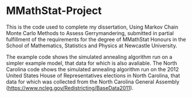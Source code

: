# MMathStat-Project

This is the code used to complete my dissertation, Using Markov Chain Monte Carlo Methods to Assess Gerrymandering, submitted in partial fulfillment of the requirements for the degree of MMathStat Honours in the School of Mathematics, Statistics and Physics at Newcastle University. 

The example code shows the simulated annealing algorithm run on a simpler example model, that data for which is also avaliable. 
The North Carolina code shows the simulated annealing algorithm run on the 2012 United States House of Representatives elections in North Carolina, that data for which was collected from the North Carolina General Assembly (https://www.ncleg.gov/Redistricting/BaseData2011). 
